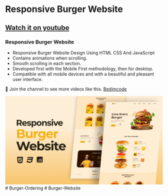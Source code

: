 # Responsive Burger Website
## [Watch it on youtube](https://youtu.be/PA-V-GxYa9w)
### Responsive Burger Website

- Responsive Burger Website Design Using HTML CSS And JavaScript
- Contains animations when scrolling.
- Smooth scrolling in each section.
- Developed first with the Mobile First methodology, then for desktop.
- Compatible with all mobile devices and with a beautiful and pleasant user interface.

💙 Join the channel to see more videos like this. [Bedimcode](https://www.youtube.com/@Bedimcode)

![preview img](/preview.png)
#   B u r g e r - O r d e r i n g 
 
 #   B u r g e r - W e b s i t e 
 
 